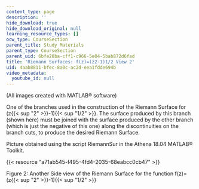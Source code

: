 ```yaml
---
content_type: page
description: ''
hide_download: true
hide_download_original: null
learning_resource_types: []
ocw_type: CourseSection
parent_title: Study Materials
parent_type: CourseSection
parent_uid: 6bfe28ba-cff1-c966-5e04-5bab872d6fad
title: 'Riemann Surfaces: f(z)=(z2-1)1/2 View 2'
uid: 4aab8811-bfec-8a0c-ac2d-eea1fdde694b
video_metadata:
  youtube_id: null
---
```


(All images created with MATLAB® software)

One of the branches used in the construction of the Riemann Surface for (z{{< sup "2" >}}\-1){{< sup "1/2" >}}. The surface produced by this branch (shown here) must be joined with the surface produced by the other branch (which is just the negative of this one) along the discontinuities on the branch cuts, to produce the desired Riemann Surface.

Picture obtained using the script RiemannSur in the Athena 18.04 MATLAB® Toolkit.

{{< resource "a71ab545-f495-4fd4-2035-68eabcc0cb47" >}}

Figure 2: Another Side view of the Riemann Surface for the function f(z)=(z{{< sup "2" >}}\-1){{< sup "1/2" >}}